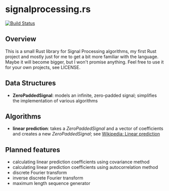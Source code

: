 # signalprocessing.rs

[![Build Status](https://travis-ci.org/rookies/signalprocessing.rs.svg?branch=master)](https://travis-ci.org/rookies/signalprocessing.rs)

## Overview
This is a small Rust library for Signal Processing algorithms, my first Rust project and mostly just for me to get a bit more familiar with the language. Maybe it will become bigger, but I won't promise anything. Feel free to use it for your own projects, see LICENSE.

## Data Structures
* **ZeroPaddedSignal**: models an infinite, zero-padded signal; simplifies the implementation of various algorithms

## Algorithms
* **linear prediction**: takes a *ZeroPaddedSignal* and a vector of coefficients and creates a new *ZeroPaddedSignal*; see [Wikipedia: Linear prediction](https://en.wikipedia.org/wiki/Linear_prediction)

## Planned features
* calculating linear prediction coefficients using covariance method
* calculating linear prediction coefficients using autocorrelation method
* discrete Fourier transform
* inverse discrete Fourier transform
* maximum length sequence generator
